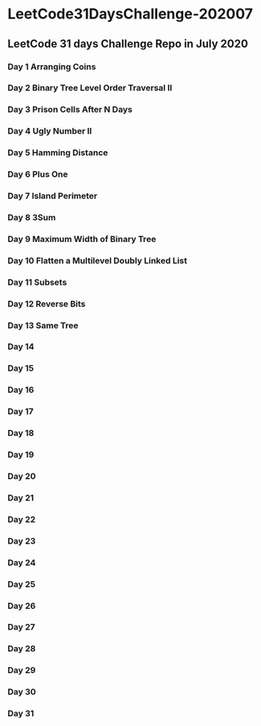 # LeetCode31DaysChallenge-202007
## LeetCode 31 days Challenge Repo in July 2020
### Day 1 Arranging Coins
### Day 2 Binary Tree Level Order Traversal II
### Day 3 Prison Cells After N Days
### Day 4 Ugly Number II
### Day 5 Hamming Distance
### Day 6 Plus One
### Day 7 Island Perimeter
### Day 8 3Sum
### Day 9 Maximum Width of Binary Tree
### Day 10 Flatten a Multilevel Doubly Linked List
### Day 11 Subsets
### Day 12 Reverse Bits
### Day 13 Same Tree
### Day 14
### Day 15
### Day 16
### Day 17
### Day 18
### Day 19
### Day 20
### Day 21
### Day 22
### Day 23
### Day 24
### Day 25
### Day 26
### Day 27
### Day 28
### Day 29
### Day 30
### Day 31